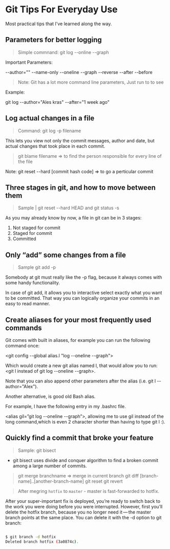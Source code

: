 # Git Tips For Everyday Use

Most practical tips that I've learned along the way.

## Parameters for better logging

> Simple commnand: git log --online --graph

Important Parameters:

--author=""
--name-only
--oneline
--graph
--reverse
--after
--before

> Note: Git has a lot more command line parameters, Just run to <man git-log> to see

Example:

git log --author="Ales kras" --after="1 week ago"

## Log actual changes in a file

> Command: git log -p filename

This lets you view not only the commit messages, author and date, but actual changes that took place in each commit.

> git blame filename => to find the person responsible for every line of the file

Note: git reset --hard [commit hash code] => to go a perticular commit

## Three stages in git, and how to move between them

> Sample | git reset --hard HEAD and git status -s

As you may already know by now, a file in git can be in 3 stages:

1. Not staged for commit
2. Staged for commit
3. Committed

## Only “add” some changes from a file

> Sample git add -p

Somebody at git must really like the -p flag, because it always comes with some handy functionality.

In case of git add, it allows you to interactive select exactly what you want to be committed. That way you can logically organize your commits in an easy to read manner.

## Create aliases for your most frequently used commands

Git comes with built in aliases, for example you can run the following command once:

<git config --global alias.l "log --oneline --graph">

Which would create a new git alias named l, that would allow you to run:
<git l instead of git log --oneline --graph>.

Note that you can also append other parameters after the alias (i.e. git l --author="Alex").

Another alternative, is good old Bash alias.

For example, I have the following entry in my .bashrc file.

<alias gil=”git log --oneline --graph”>, allowing me to use gil instead of the long command,which is even 2 character shorter than having to type git l :).

## Quickly find a commit that broke your feature

> Sample: git bisect

- git bisect uses divide and conquer algorithm to find a broken commit among a large number of commits.

> git merge branchname => merge in current branch
> git diff [branch-name]..[another-branch-name]
> git reset
> git revert


> After megring `hotfix` to `master` - master is fast-forwarded to hotfix.

After your super-important fix is deployed, you’re ready to switch back to the work you were doing before you were interrupted. However, first you’ll delete the hotfix branch, because you no longer need it — the master branch points at the same place. You can delete it with the -d option to git branch:

```bash

$ git branch -d hotfix
Deleted branch hotfix (3a0874c).

```